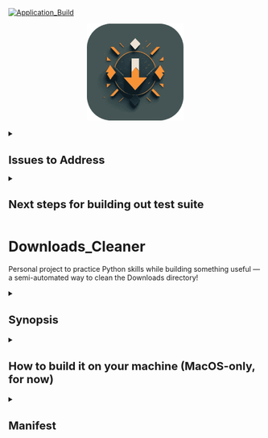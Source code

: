 [![Application_Build](https://github.com/WD-Scott/Downloads_Cleaner/actions/workflows/validations.yml/badge.svg)](https://github.com/WD-Scott/Downloads_Cleaner/actions/workflows/validations.yml)

<div align="center">
    <img src="images/icon.png">
</div>
<p align="center">

<details>
<summary><h1 style="font-size: 22px;">Issues to Address</h1></summary>

* Build fails if user doesn't have Xcode on their Mac.

* MacOS blocks the application from running, reports "termination reason: namespace SIGNAL, code 6 abort trap: 6"
</details>

<details>
<summary><h1 style="font-size: 22px;">Next steps for building out test suite</h1></summary>

* Add a few versions of Python to run the workflow on (in `validations.yml`).

* Use Prof. Olivares' approach to creating a workflow that tests the package install and uses basic tests.

* Adjust `README.md` file accordingly.

</details>

# Downloads_Cleaner
Personal project to practice Python skills while building something useful — a semi-automated way to clean the Downloads directory!

<details>
<summary><h2 style="font-size: 22px;">Synopsis</h2></summary>


How often have you downloaded documents, pictures, code files, etc., and found yourself scrolling through a vast and unorganized Downloads folder to try and find something you want or need?

I created the `Downloads_Cleaner` as a means of organizing the Downloads directory on MacOS. It's not yet OS-agnostic. I created a few Python module files with functions that I first utilized via a makefile, but this small personal project quickly grew as others asked if they could also use it. Thus, I readjusted the code base and used `PySimpleGui` and `PyInstaller` to create a basic graphical user interface -- effectively turning the Python code base into an executable application.

Upon double-clicking the application, you're presented with the following GUI:

<div align="center">
    <img src="images/gui1.png">
</div>
<p align="center">

You can select to `Scan` to scan the Downloads directory for any new files and create subfolders for documents, images, videos, audio, and code files (based on the file extensions). You can also select `Exit` to close the application.

Upon selecting `Scan`, you'll see text generated in the window that either lets you know that there were no new files in your Downloads folder or, if there were, you'd see a message that "Your downloads folder is messy; the contents include:" followed by the new files in your Downloads directory. At this point, you'll also be presented with a popup to run the cleaner should you choose to do so.

<div align="center">
    <img src="images/gui2.png">
</div>
<p align="center">

If you select "No," the popup closes, and you can select "Exit" to close the application or "Scan" to re-run the scanner.

If you select "Yes," a progress bar will appear, and you'll see a message letting you know that the cleaning is complete.

<div align="center">
    <img src="images/gui3.png">
</div>
<p align="center">

<div align="center">
    <img src="images/gui4.png">
</div>
<p align="center">

There's much room for improvement and additional functionality, as I'm not a software engineer by training.

Rather than make an App installable from the app store, I built this mainly to practice various workflows, from developing a code base and makefile to working in GitHub Actions, etc. So, perhaps eventually, there will be an installable App, but for now, users will have to build it locally (steps outlined below).

</details>

<details>
<summary><h2 style="font-size: 22px;">How to build it on your machine (MacOS-only, for now)</h2></summary>

To get started, clone this repository on your local machine.

```
git clone https://github.com/WD-Scott/Downloads_Cleaner.git
```

Close and re-open your terminal and move into the repository directory

```
cd <wherever you cloned the repo>
```

Now, simply run:

```
make build_exe
```

The executable file will be located in a new folder called `dist`. You can move this to the toolbar or double-click it to launch the GUI and organize your Downloads folder.

</details>

<details>
<summary><h2 style="font-size: 22px;">Manifest</h2></summary>

<details>
<summary><h3 style="font-size: 18px;">.py</h3></summary>
    
- [scanners.py](https://github.com/WD-Scott/Downloads_Cleaner/blob/main/scanners.py)
  
- [cleaner.py](https://github.com/WD-Scott/Downloads_Cleaner/blob/main/cleaner.py)
  
- [Downloads_Cleaner.py](https://github.com/WD-Scott/Downloads_Cleaner/blob/main/Downloads_Cleaner.py)

</details>

<details>
<summary><h3 style="font-size: 18px;">Misc</h3></summary>
    
- [README.md](https://github.com/WD-Scott/Downloads_Cleaner/blob/main/README.md)

- [LICENSE](https://github.com/WD-Scott/Downloads_Cleaner/blob/main/LICENSE)

- [makefile](https://github.com/WD-Scott/Downloads_Cleaner/blob/main/makefile)

- [requirements.txt](https://github.com/WD-Scott/Downloads_Cleaner/blob/main/requirements.txt)

</details>
</details>
